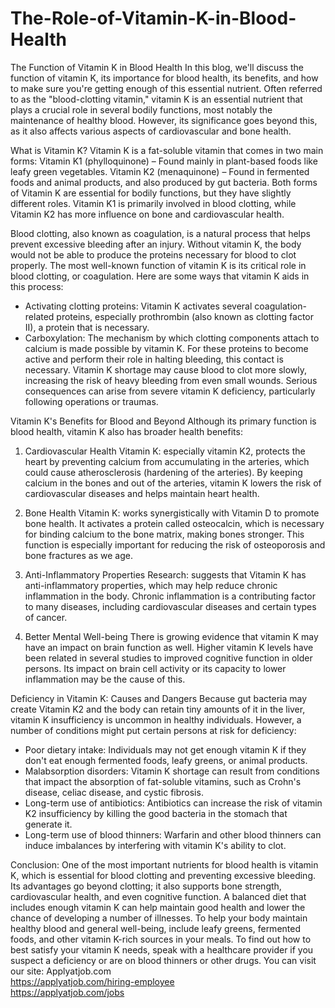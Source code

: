 # The-Role-of-Vitamin-K-in-Blood-Health
The Function of Vitamin K in Blood Health 
In this blog, we'll discuss the function of vitamin K, its importance for blood health, its benefits, and how to make sure you're getting enough of this essential nutrient. Often referred to as the "blood-clotting vitamin," vitamin K is an essential nutrient that plays a crucial role in several bodily functions, most notably the maintenance of healthy blood. However, its significance goes beyond this, as it also affects various aspects of cardiovascular and bone health.

What is Vitamin K? 
Vitamin K is a fat-soluble vitamin that comes in two main forms: Vitamin K1 (phylloquinone) – Found mainly in plant-based foods like leafy green vegetables. Vitamin K2 (menaquinone) – Found in fermented foods and animal products, and also produced by gut bacteria. Both forms of Vitamin K are essential for bodily functions, but they have slightly different roles. Vitamin K1 is primarily involved in blood clotting, while Vitamin K2 has more influence on bone and cardiovascular health.

Blood clotting, also known as coagulation, is a natural process that helps prevent excessive bleeding after an injury. Without vitamin K, the body would not be able to produce the proteins necessary for blood to clot properly. The most well-known function of vitamin K is its critical role in blood clotting, or coagulation. Here are some ways that vitamin K aids in this process: 

- Activating clotting proteins: Vitamin K activates several coagulation-related proteins, especially prothrombin (also known as clotting factor II), a protein that is necessary.
- Carboxylation: The mechanism by which clotting components attach to calcium is made possible by vitamin K. For these proteins to become active and perform their role in halting bleeding, this contact is necessary.
Vitamin K shortage may cause blood to clot more slowly, increasing the risk of heavy bleeding from even small wounds. Serious consequences can arise from severe vitamin K deficiency, particularly following operations or traumas.

Vitamin K's Benefits for Blood 
and Beyond Although its primary function is blood health, vitamin K also has broader health benefits: 

1. Cardiovascular Health Vitamin K: especially vitamin K2, protects the heart by preventing calcium from accumulating in the arteries, which could cause atherosclerosis (hardening of the arteries). By keeping calcium in the bones and out of the arteries, vitamin K lowers the risk of cardiovascular diseases and helps maintain heart health.

2. Bone Health Vitamin K: works synergistically with Vitamin D to promote bone health. It activates a protein called osteocalcin, which is necessary for binding calcium to the bone matrix, making bones stronger. This function is especially important for reducing the risk of osteoporosis and bone fractures as we age. 

3. Anti-Inflammatory Properties Research: suggests that Vitamin K has anti-inflammatory properties, which may help reduce chronic inflammation in the body. Chronic inflammation is a contributing factor to many diseases, including cardiovascular diseases and certain types of cancer.

4. Better Mental Well-being
There is growing evidence that vitamin K may have an impact on brain function as well. Higher vitamin K levels have been related in several studies to improved cognitive function in older persons. Its impact on brain cell activity or its capacity to lower inflammation may be the cause of this.

Deficiency in Vitamin K: Causes and Dangers
Because gut bacteria may create Vitamin K2 and the body can retain tiny amounts of it in the liver, vitamin K insufficiency is uncommon in healthy individuals. However, a number of conditions might put certain persons at risk for deficiency:

- Poor dietary intake: Individuals may not get enough vitamin K if they don't eat enough fermented foods, leafy greens, or animal products.
- Malabsorption disorders: Vitamin K shortage can result from conditions that impact the absorption of fat-soluble vitamins, such as Crohn's disease, celiac disease, and cystic fibrosis.
- Long-term use of antibiotics: Antibiotics can increase the risk of vitamin K2 insufficiency by killing the good bacteria in the stomach that generate it.
- Long-term use of blood thinners: Warfarin and other blood thinners can induce imbalances by interfering with vitamin K's ability to clot.

Conclusion:
One of the most important nutrients for blood health is vitamin K, which is essential for blood clotting and preventing excessive bleeding. Its advantages go beyond clotting; it also supports bone strength, cardiovascular health, and even cognitive function. A balanced diet that includes enough vitamin K can help maintain good health and lower the chance of developing a number of illnesses. To help your body maintain healthy blood and general well-being, include leafy greens, fermented foods, and other vitamin K-rich sources in your meals. To find out how to best satisfy your vitamin K needs, speak with a healthcare provider if you suspect a deficiency or are on blood thinners or other drugs.
You can visit our site: Applyatjob.com<br>
 https://applyatjob.com/hiring-employee<br>
https://applyatjob.com/jobs
